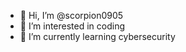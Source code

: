 - 👋 Hi, I’m @scorpion0905
- 👀 I’m interested in coding
- 🌱 I’m currently learning cybersecurity


<!---
scorpion0905/scorpion0905 is a ✨ special ✨ repository because its `README.md` (this file) appears on your GitHub profile.
You can click the Preview link to take a look at your changes.
--->
